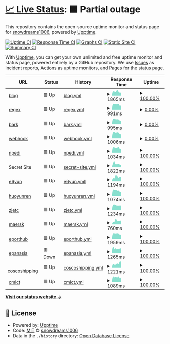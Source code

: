 # [📈 Live Status](https://snowdreams1006.github.io/monitor.snowdreams1006.cn): <!--live status--> **🟧 Partial outage**

This repository contains the open-source uptime monitor and status page for [snowdreams1006](https://snowdreams1006.github.io/), powered by [Upptime](https://github.com/upptime/upptime).

[![Uptime CI](https://github.com/koj-co/upptime/workflows/Uptime%20CI/badge.svg)](https://github.com/koj-co/upptime/actions?query=workflow%3A%22Uptime+CI%22)
[![Response Time CI](https://github.com/koj-co/upptime/workflows/Response%20Time%20CI/badge.svg)](https://github.com/koj-co/upptime/actions?query=workflow%3A%22Response+Time+CI%22)
[![Graphs CI](https://github.com/koj-co/upptime/workflows/Graphs%20CI/badge.svg)](https://github.com/koj-co/upptime/actions?query=workflow%3A%22Graphs+CI%22)
[![Static Site CI](https://github.com/koj-co/upptime/workflows/Static%20Site%20CI/badge.svg)](https://github.com/koj-co/upptime/actions?query=workflow%3A%22Static+Site+CI%22)
[![Summary CI](https://github.com/koj-co/upptime/workflows/Summary%20CI/badge.svg)](https://github.com/koj-co/upptime/actions?query=workflow%3A%22Summary+CI%22)

With [Upptime](https://upptime.js.org), you can get your own unlimited and free uptime monitor and status page, powered entirely by a GitHub repository. We use [Issues](https://github.com/snowdreams1006/monitor.snowdreams1006.cn/issues) as incident reports, [Actions](https://github.com/snowdreams1006/monitor.snowdreams1006.cn/actions) as uptime monitors, and [Pages](https://snowdreams1006.github.io/monitor.snowdreams1006.cn) for the status page.

<!--start: status pages-->
<!-- This summary is generated by Upptime (https://github.com/upptime/upptime) -->
<!-- Do not edit this manually, your changes will be overwritten -->
<!-- prettier-ignore -->
| URL | Status | History | Response Time | Uptime |
| --- | ------ | ------- | ------------- | ------ |
| <img alt="" src="https://snowdreams1006.cn/favicon.ico" height="13"> [blog](https://blog.snowdreams1006.cn) | 🟩 Up | [blog.yml](https://github.com/snowdreams1006/monitor/commits/HEAD/history/blog.yml) | <details><summary><img alt="Response time graph" src="./graphs/blog/response-time-week.png" height="20"> 1865ms</summary><br><a href="https://snowdreams1006.github.io/monitor/history/blog"><img alt="Response time 2608" src="https://img.shields.io/endpoint?url=https%3A%2F%2Fraw.githubusercontent.com%2Fsnowdreams1006%2Fmonitor%2FHEAD%2Fapi%2Fblog%2Fresponse-time.json"></a><br><a href="https://snowdreams1006.github.io/monitor/history/blog"><img alt="24-hour response time 1479" src="https://img.shields.io/endpoint?url=https%3A%2F%2Fraw.githubusercontent.com%2Fsnowdreams1006%2Fmonitor%2FHEAD%2Fapi%2Fblog%2Fresponse-time-day.json"></a><br><a href="https://snowdreams1006.github.io/monitor/history/blog"><img alt="7-day response time 1865" src="https://img.shields.io/endpoint?url=https%3A%2F%2Fraw.githubusercontent.com%2Fsnowdreams1006%2Fmonitor%2FHEAD%2Fapi%2Fblog%2Fresponse-time-week.json"></a><br><a href="https://snowdreams1006.github.io/monitor/history/blog"><img alt="30-day response time 1963" src="https://img.shields.io/endpoint?url=https%3A%2F%2Fraw.githubusercontent.com%2Fsnowdreams1006%2Fmonitor%2FHEAD%2Fapi%2Fblog%2Fresponse-time-month.json"></a><br><a href="https://snowdreams1006.github.io/monitor/history/blog"><img alt="1-year response time 2608" src="https://img.shields.io/endpoint?url=https%3A%2F%2Fraw.githubusercontent.com%2Fsnowdreams1006%2Fmonitor%2FHEAD%2Fapi%2Fblog%2Fresponse-time-year.json"></a></details> | <details><summary><a href="https://snowdreams1006.github.io/monitor/history/blog">100.00%</a></summary><a href="https://snowdreams1006.github.io/monitor/history/blog"><img alt="All-time uptime 99.71%" src="https://img.shields.io/endpoint?url=https%3A%2F%2Fraw.githubusercontent.com%2Fsnowdreams1006%2Fmonitor%2FHEAD%2Fapi%2Fblog%2Fuptime.json"></a><br><a href="https://snowdreams1006.github.io/monitor/history/blog"><img alt="24-hour uptime 100.00%" src="https://img.shields.io/endpoint?url=https%3A%2F%2Fraw.githubusercontent.com%2Fsnowdreams1006%2Fmonitor%2FHEAD%2Fapi%2Fblog%2Fuptime-day.json"></a><br><a href="https://snowdreams1006.github.io/monitor/history/blog"><img alt="7-day uptime 100.00%" src="https://img.shields.io/endpoint?url=https%3A%2F%2Fraw.githubusercontent.com%2Fsnowdreams1006%2Fmonitor%2FHEAD%2Fapi%2Fblog%2Fuptime-week.json"></a><br><a href="https://snowdreams1006.github.io/monitor/history/blog"><img alt="30-day uptime 99.96%" src="https://img.shields.io/endpoint?url=https%3A%2F%2Fraw.githubusercontent.com%2Fsnowdreams1006%2Fmonitor%2FHEAD%2Fapi%2Fblog%2Fuptime-month.json"></a><br><a href="https://snowdreams1006.github.io/monitor/history/blog"><img alt="1-year uptime 99.71%" src="https://img.shields.io/endpoint?url=https%3A%2F%2Fraw.githubusercontent.com%2Fsnowdreams1006%2Fmonitor%2FHEAD%2Fapi%2Fblog%2Fuptime-year.json"></a></details>
| <img alt="" src="https://snowdreams1006.cn/favicon.ico" height="13"> [regex](https://regex.snowdreams1006.cn) | 🟩 Up | [regex.yml](https://github.com/snowdreams1006/monitor/commits/HEAD/history/regex.yml) | <details><summary><img alt="Response time graph" src="./graphs/regex/response-time-week.png" height="20"> 991ms</summary><br><a href="https://snowdreams1006.github.io/monitor/history/regex"><img alt="Response time 1458" src="https://img.shields.io/endpoint?url=https%3A%2F%2Fraw.githubusercontent.com%2Fsnowdreams1006%2Fmonitor%2FHEAD%2Fapi%2Fregex%2Fresponse-time.json"></a><br><a href="https://snowdreams1006.github.io/monitor/history/regex"><img alt="24-hour response time 870" src="https://img.shields.io/endpoint?url=https%3A%2F%2Fraw.githubusercontent.com%2Fsnowdreams1006%2Fmonitor%2FHEAD%2Fapi%2Fregex%2Fresponse-time-day.json"></a><br><a href="https://snowdreams1006.github.io/monitor/history/regex"><img alt="7-day response time 991" src="https://img.shields.io/endpoint?url=https%3A%2F%2Fraw.githubusercontent.com%2Fsnowdreams1006%2Fmonitor%2FHEAD%2Fapi%2Fregex%2Fresponse-time-week.json"></a><br><a href="https://snowdreams1006.github.io/monitor/history/regex"><img alt="30-day response time 1209" src="https://img.shields.io/endpoint?url=https%3A%2F%2Fraw.githubusercontent.com%2Fsnowdreams1006%2Fmonitor%2FHEAD%2Fapi%2Fregex%2Fresponse-time-month.json"></a><br><a href="https://snowdreams1006.github.io/monitor/history/regex"><img alt="1-year response time 1458" src="https://img.shields.io/endpoint?url=https%3A%2F%2Fraw.githubusercontent.com%2Fsnowdreams1006%2Fmonitor%2FHEAD%2Fapi%2Fregex%2Fresponse-time-year.json"></a></details> | <details><summary><a href="https://snowdreams1006.github.io/monitor/history/regex">0.00%</a></summary><a href="https://snowdreams1006.github.io/monitor/history/regex"><img alt="All-time uptime 73.02%" src="https://img.shields.io/endpoint?url=https%3A%2F%2Fraw.githubusercontent.com%2Fsnowdreams1006%2Fmonitor%2FHEAD%2Fapi%2Fregex%2Fuptime.json"></a><br><a href="https://snowdreams1006.github.io/monitor/history/regex"><img alt="24-hour uptime 0.00%" src="https://img.shields.io/endpoint?url=https%3A%2F%2Fraw.githubusercontent.com%2Fsnowdreams1006%2Fmonitor%2FHEAD%2Fapi%2Fregex%2Fuptime-day.json"></a><br><a href="https://snowdreams1006.github.io/monitor/history/regex"><img alt="7-day uptime 0.00%" src="https://img.shields.io/endpoint?url=https%3A%2F%2Fraw.githubusercontent.com%2Fsnowdreams1006%2Fmonitor%2FHEAD%2Fapi%2Fregex%2Fuptime-week.json"></a><br><a href="https://snowdreams1006.github.io/monitor/history/regex"><img alt="30-day uptime 24.94%" src="https://img.shields.io/endpoint?url=https%3A%2F%2Fraw.githubusercontent.com%2Fsnowdreams1006%2Fmonitor%2FHEAD%2Fapi%2Fregex%2Fuptime-month.json"></a><br><a href="https://snowdreams1006.github.io/monitor/history/regex"><img alt="1-year uptime 73.02%" src="https://img.shields.io/endpoint?url=https%3A%2F%2Fraw.githubusercontent.com%2Fsnowdreams1006%2Fmonitor%2FHEAD%2Fapi%2Fregex%2Fuptime-year.json"></a></details>
| <img alt="" src="https://snowdreams1006.cn/favicon.ico" height="13"> [bark](https://bark.snowdreams1006.cn) | 🟩 Up | [bark.yml](https://github.com/snowdreams1006/monitor/commits/HEAD/history/bark.yml) | <details><summary><img alt="Response time graph" src="./graphs/bark/response-time-week.png" height="20"> 995ms</summary><br><a href="https://snowdreams1006.github.io/monitor/history/bark"><img alt="Response time 1396" src="https://img.shields.io/endpoint?url=https%3A%2F%2Fraw.githubusercontent.com%2Fsnowdreams1006%2Fmonitor%2FHEAD%2Fapi%2Fbark%2Fresponse-time.json"></a><br><a href="https://snowdreams1006.github.io/monitor/history/bark"><img alt="24-hour response time 750" src="https://img.shields.io/endpoint?url=https%3A%2F%2Fraw.githubusercontent.com%2Fsnowdreams1006%2Fmonitor%2FHEAD%2Fapi%2Fbark%2Fresponse-time-day.json"></a><br><a href="https://snowdreams1006.github.io/monitor/history/bark"><img alt="7-day response time 995" src="https://img.shields.io/endpoint?url=https%3A%2F%2Fraw.githubusercontent.com%2Fsnowdreams1006%2Fmonitor%2FHEAD%2Fapi%2Fbark%2Fresponse-time-week.json"></a><br><a href="https://snowdreams1006.github.io/monitor/history/bark"><img alt="30-day response time 1213" src="https://img.shields.io/endpoint?url=https%3A%2F%2Fraw.githubusercontent.com%2Fsnowdreams1006%2Fmonitor%2FHEAD%2Fapi%2Fbark%2Fresponse-time-month.json"></a><br><a href="https://snowdreams1006.github.io/monitor/history/bark"><img alt="1-year response time 1396" src="https://img.shields.io/endpoint?url=https%3A%2F%2Fraw.githubusercontent.com%2Fsnowdreams1006%2Fmonitor%2FHEAD%2Fapi%2Fbark%2Fresponse-time-year.json"></a></details> | <details><summary><a href="https://snowdreams1006.github.io/monitor/history/bark">0.00%</a></summary><a href="https://snowdreams1006.github.io/monitor/history/bark"><img alt="All-time uptime 73.05%" src="https://img.shields.io/endpoint?url=https%3A%2F%2Fraw.githubusercontent.com%2Fsnowdreams1006%2Fmonitor%2FHEAD%2Fapi%2Fbark%2Fuptime.json"></a><br><a href="https://snowdreams1006.github.io/monitor/history/bark"><img alt="24-hour uptime 0.00%" src="https://img.shields.io/endpoint?url=https%3A%2F%2Fraw.githubusercontent.com%2Fsnowdreams1006%2Fmonitor%2FHEAD%2Fapi%2Fbark%2Fuptime-day.json"></a><br><a href="https://snowdreams1006.github.io/monitor/history/bark"><img alt="7-day uptime 0.00%" src="https://img.shields.io/endpoint?url=https%3A%2F%2Fraw.githubusercontent.com%2Fsnowdreams1006%2Fmonitor%2FHEAD%2Fapi%2Fbark%2Fuptime-week.json"></a><br><a href="https://snowdreams1006.github.io/monitor/history/bark"><img alt="30-day uptime 25.07%" src="https://img.shields.io/endpoint?url=https%3A%2F%2Fraw.githubusercontent.com%2Fsnowdreams1006%2Fmonitor%2FHEAD%2Fapi%2Fbark%2Fuptime-month.json"></a><br><a href="https://snowdreams1006.github.io/monitor/history/bark"><img alt="1-year uptime 73.05%" src="https://img.shields.io/endpoint?url=https%3A%2F%2Fraw.githubusercontent.com%2Fsnowdreams1006%2Fmonitor%2FHEAD%2Fapi%2Fbark%2Fuptime-year.json"></a></details>
| <img alt="" src="https://snowdreams1006.cn/favicon.ico" height="13"> [webhook](https://webhook.snowdreams1006.cn) | 🟩 Up | [webhook.yml](https://github.com/snowdreams1006/monitor/commits/HEAD/history/webhook.yml) | <details><summary><img alt="Response time graph" src="./graphs/webhook/response-time-week.png" height="20"> 1006ms</summary><br><a href="https://snowdreams1006.github.io/monitor/history/webhook"><img alt="Response time 1306" src="https://img.shields.io/endpoint?url=https%3A%2F%2Fraw.githubusercontent.com%2Fsnowdreams1006%2Fmonitor%2FHEAD%2Fapi%2Fwebhook%2Fresponse-time.json"></a><br><a href="https://snowdreams1006.github.io/monitor/history/webhook"><img alt="24-hour response time 768" src="https://img.shields.io/endpoint?url=https%3A%2F%2Fraw.githubusercontent.com%2Fsnowdreams1006%2Fmonitor%2FHEAD%2Fapi%2Fwebhook%2Fresponse-time-day.json"></a><br><a href="https://snowdreams1006.github.io/monitor/history/webhook"><img alt="7-day response time 1006" src="https://img.shields.io/endpoint?url=https%3A%2F%2Fraw.githubusercontent.com%2Fsnowdreams1006%2Fmonitor%2FHEAD%2Fapi%2Fwebhook%2Fresponse-time-week.json"></a><br><a href="https://snowdreams1006.github.io/monitor/history/webhook"><img alt="30-day response time 1134" src="https://img.shields.io/endpoint?url=https%3A%2F%2Fraw.githubusercontent.com%2Fsnowdreams1006%2Fmonitor%2FHEAD%2Fapi%2Fwebhook%2Fresponse-time-month.json"></a><br><a href="https://snowdreams1006.github.io/monitor/history/webhook"><img alt="1-year response time 1306" src="https://img.shields.io/endpoint?url=https%3A%2F%2Fraw.githubusercontent.com%2Fsnowdreams1006%2Fmonitor%2FHEAD%2Fapi%2Fwebhook%2Fresponse-time-year.json"></a></details> | <details><summary><a href="https://snowdreams1006.github.io/monitor/history/webhook">0.00%</a></summary><a href="https://snowdreams1006.github.io/monitor/history/webhook"><img alt="All-time uptime 73.05%" src="https://img.shields.io/endpoint?url=https%3A%2F%2Fraw.githubusercontent.com%2Fsnowdreams1006%2Fmonitor%2FHEAD%2Fapi%2Fwebhook%2Fuptime.json"></a><br><a href="https://snowdreams1006.github.io/monitor/history/webhook"><img alt="24-hour uptime 0.00%" src="https://img.shields.io/endpoint?url=https%3A%2F%2Fraw.githubusercontent.com%2Fsnowdreams1006%2Fmonitor%2FHEAD%2Fapi%2Fwebhook%2Fuptime-day.json"></a><br><a href="https://snowdreams1006.github.io/monitor/history/webhook"><img alt="7-day uptime 0.00%" src="https://img.shields.io/endpoint?url=https%3A%2F%2Fraw.githubusercontent.com%2Fsnowdreams1006%2Fmonitor%2FHEAD%2Fapi%2Fwebhook%2Fuptime-week.json"></a><br><a href="https://snowdreams1006.github.io/monitor/history/webhook"><img alt="30-day uptime 25.07%" src="https://img.shields.io/endpoint?url=https%3A%2F%2Fraw.githubusercontent.com%2Fsnowdreams1006%2Fmonitor%2FHEAD%2Fapi%2Fwebhook%2Fuptime-month.json"></a><br><a href="https://snowdreams1006.github.io/monitor/history/webhook"><img alt="1-year uptime 73.05%" src="https://img.shields.io/endpoint?url=https%3A%2F%2Fraw.githubusercontent.com%2Fsnowdreams1006%2Fmonitor%2FHEAD%2Fapi%2Fwebhook%2Fuptime-year.json"></a></details>
| <img alt="" src="https://snowdreams1006.cn/favicon.ico" height="13"> [npedi](https://npedi.snowdreams1006.cn/search) | 🟩 Up | [npedi.yml](https://github.com/snowdreams1006/monitor/commits/HEAD/history/npedi.yml) | <details><summary><img alt="Response time graph" src="./graphs/npedi/response-time-week.png" height="20"> 1034ms</summary><br><a href="https://snowdreams1006.github.io/monitor/history/npedi"><img alt="Response time 1140" src="https://img.shields.io/endpoint?url=https%3A%2F%2Fraw.githubusercontent.com%2Fsnowdreams1006%2Fmonitor%2FHEAD%2Fapi%2Fnpedi%2Fresponse-time.json"></a><br><a href="https://snowdreams1006.github.io/monitor/history/npedi"><img alt="24-hour response time 830" src="https://img.shields.io/endpoint?url=https%3A%2F%2Fraw.githubusercontent.com%2Fsnowdreams1006%2Fmonitor%2FHEAD%2Fapi%2Fnpedi%2Fresponse-time-day.json"></a><br><a href="https://snowdreams1006.github.io/monitor/history/npedi"><img alt="7-day response time 1034" src="https://img.shields.io/endpoint?url=https%3A%2F%2Fraw.githubusercontent.com%2Fsnowdreams1006%2Fmonitor%2FHEAD%2Fapi%2Fnpedi%2Fresponse-time-week.json"></a><br><a href="https://snowdreams1006.github.io/monitor/history/npedi"><img alt="30-day response time 1140" src="https://img.shields.io/endpoint?url=https%3A%2F%2Fraw.githubusercontent.com%2Fsnowdreams1006%2Fmonitor%2FHEAD%2Fapi%2Fnpedi%2Fresponse-time-month.json"></a><br><a href="https://snowdreams1006.github.io/monitor/history/npedi"><img alt="1-year response time 1140" src="https://img.shields.io/endpoint?url=https%3A%2F%2Fraw.githubusercontent.com%2Fsnowdreams1006%2Fmonitor%2FHEAD%2Fapi%2Fnpedi%2Fresponse-time-year.json"></a></details> | <details><summary><a href="https://snowdreams1006.github.io/monitor/history/npedi">100.00%</a></summary><a href="https://snowdreams1006.github.io/monitor/history/npedi"><img alt="All-time uptime 100.00%" src="https://img.shields.io/endpoint?url=https%3A%2F%2Fraw.githubusercontent.com%2Fsnowdreams1006%2Fmonitor%2FHEAD%2Fapi%2Fnpedi%2Fuptime.json"></a><br><a href="https://snowdreams1006.github.io/monitor/history/npedi"><img alt="24-hour uptime 100.00%" src="https://img.shields.io/endpoint?url=https%3A%2F%2Fraw.githubusercontent.com%2Fsnowdreams1006%2Fmonitor%2FHEAD%2Fapi%2Fnpedi%2Fuptime-day.json"></a><br><a href="https://snowdreams1006.github.io/monitor/history/npedi"><img alt="7-day uptime 100.00%" src="https://img.shields.io/endpoint?url=https%3A%2F%2Fraw.githubusercontent.com%2Fsnowdreams1006%2Fmonitor%2FHEAD%2Fapi%2Fnpedi%2Fuptime-week.json"></a><br><a href="https://snowdreams1006.github.io/monitor/history/npedi"><img alt="30-day uptime 100.00%" src="https://img.shields.io/endpoint?url=https%3A%2F%2Fraw.githubusercontent.com%2Fsnowdreams1006%2Fmonitor%2FHEAD%2Fapi%2Fnpedi%2Fuptime-month.json"></a><br><a href="https://snowdreams1006.github.io/monitor/history/npedi"><img alt="1-year uptime 100.00%" src="https://img.shields.io/endpoint?url=https%3A%2F%2Fraw.githubusercontent.com%2Fsnowdreams1006%2Fmonitor%2FHEAD%2Fapi%2Fnpedi%2Fuptime-year.json"></a></details>
| <img alt="" src="https://snowdreams1006.cn/favicon.ico" height="13"> Secret Site | 🟩 Up | [secret-site.yml](https://github.com/snowdreams1006/monitor/commits/HEAD/history/secret-site.yml) | <details><summary><img alt="Response time graph" src="./graphs/secret-site/response-time-week.png" height="20"> 1822ms</summary><br><a href="https://snowdreams1006.github.io/monitor/history/secret-site"><img alt="Response time 2726" src="https://img.shields.io/endpoint?url=https%3A%2F%2Fraw.githubusercontent.com%2Fsnowdreams1006%2Fmonitor%2FHEAD%2Fapi%2Fsecret-site%2Fresponse-time.json"></a><br><a href="https://snowdreams1006.github.io/monitor/history/secret-site"><img alt="24-hour response time 1328" src="https://img.shields.io/endpoint?url=https%3A%2F%2Fraw.githubusercontent.com%2Fsnowdreams1006%2Fmonitor%2FHEAD%2Fapi%2Fsecret-site%2Fresponse-time-day.json"></a><br><a href="https://snowdreams1006.github.io/monitor/history/secret-site"><img alt="7-day response time 1822" src="https://img.shields.io/endpoint?url=https%3A%2F%2Fraw.githubusercontent.com%2Fsnowdreams1006%2Fmonitor%2FHEAD%2Fapi%2Fsecret-site%2Fresponse-time-week.json"></a><br><a href="https://snowdreams1006.github.io/monitor/history/secret-site"><img alt="30-day response time 1834" src="https://img.shields.io/endpoint?url=https%3A%2F%2Fraw.githubusercontent.com%2Fsnowdreams1006%2Fmonitor%2FHEAD%2Fapi%2Fsecret-site%2Fresponse-time-month.json"></a><br><a href="https://snowdreams1006.github.io/monitor/history/secret-site"><img alt="1-year response time 2726" src="https://img.shields.io/endpoint?url=https%3A%2F%2Fraw.githubusercontent.com%2Fsnowdreams1006%2Fmonitor%2FHEAD%2Fapi%2Fsecret-site%2Fresponse-time-year.json"></a></details> | <details><summary><a href="https://snowdreams1006.github.io/monitor/history/secret-site">100.00%</a></summary><a href="https://snowdreams1006.github.io/monitor/history/secret-site"><img alt="All-time uptime 99.66%" src="https://img.shields.io/endpoint?url=https%3A%2F%2Fraw.githubusercontent.com%2Fsnowdreams1006%2Fmonitor%2FHEAD%2Fapi%2Fsecret-site%2Fuptime.json"></a><br><a href="https://snowdreams1006.github.io/monitor/history/secret-site"><img alt="24-hour uptime 100.00%" src="https://img.shields.io/endpoint?url=https%3A%2F%2Fraw.githubusercontent.com%2Fsnowdreams1006%2Fmonitor%2FHEAD%2Fapi%2Fsecret-site%2Fuptime-day.json"></a><br><a href="https://snowdreams1006.github.io/monitor/history/secret-site"><img alt="7-day uptime 100.00%" src="https://img.shields.io/endpoint?url=https%3A%2F%2Fraw.githubusercontent.com%2Fsnowdreams1006%2Fmonitor%2FHEAD%2Fapi%2Fsecret-site%2Fuptime-week.json"></a><br><a href="https://snowdreams1006.github.io/monitor/history/secret-site"><img alt="30-day uptime 99.96%" src="https://img.shields.io/endpoint?url=https%3A%2F%2Fraw.githubusercontent.com%2Fsnowdreams1006%2Fmonitor%2FHEAD%2Fapi%2Fsecret-site%2Fuptime-month.json"></a><br><a href="https://snowdreams1006.github.io/monitor/history/secret-site"><img alt="1-year uptime 99.66%" src="https://img.shields.io/endpoint?url=https%3A%2F%2Fraw.githubusercontent.com%2Fsnowdreams1006%2Fmonitor%2FHEAD%2Fapi%2Fsecret-site%2Fuptime-year.json"></a></details>
| <img alt="" src="https://login.e6yun.com/favicon.ico" height="13"> [e6yun](https://login.e6yun.com/Home/Index) | 🟩 Up | [e6yun.yml](https://github.com/snowdreams1006/monitor/commits/HEAD/history/e6yun.yml) | <details><summary><img alt="Response time graph" src="./graphs/e6yun/response-time-week.png" height="20"> 1194ms</summary><br><a href="https://snowdreams1006.github.io/monitor/history/e6yun"><img alt="Response time 1074" src="https://img.shields.io/endpoint?url=https%3A%2F%2Fraw.githubusercontent.com%2Fsnowdreams1006%2Fmonitor%2FHEAD%2Fapi%2Fe6yun%2Fresponse-time.json"></a><br><a href="https://snowdreams1006.github.io/monitor/history/e6yun"><img alt="24-hour response time 1190" src="https://img.shields.io/endpoint?url=https%3A%2F%2Fraw.githubusercontent.com%2Fsnowdreams1006%2Fmonitor%2FHEAD%2Fapi%2Fe6yun%2Fresponse-time-day.json"></a><br><a href="https://snowdreams1006.github.io/monitor/history/e6yun"><img alt="7-day response time 1194" src="https://img.shields.io/endpoint?url=https%3A%2F%2Fraw.githubusercontent.com%2Fsnowdreams1006%2Fmonitor%2FHEAD%2Fapi%2Fe6yun%2Fresponse-time-week.json"></a><br><a href="https://snowdreams1006.github.io/monitor/history/e6yun"><img alt="30-day response time 1060" src="https://img.shields.io/endpoint?url=https%3A%2F%2Fraw.githubusercontent.com%2Fsnowdreams1006%2Fmonitor%2FHEAD%2Fapi%2Fe6yun%2Fresponse-time-month.json"></a><br><a href="https://snowdreams1006.github.io/monitor/history/e6yun"><img alt="1-year response time 1074" src="https://img.shields.io/endpoint?url=https%3A%2F%2Fraw.githubusercontent.com%2Fsnowdreams1006%2Fmonitor%2FHEAD%2Fapi%2Fe6yun%2Fresponse-time-year.json"></a></details> | <details><summary><a href="https://snowdreams1006.github.io/monitor/history/e6yun">100.00%</a></summary><a href="https://snowdreams1006.github.io/monitor/history/e6yun"><img alt="All-time uptime 100.00%" src="https://img.shields.io/endpoint?url=https%3A%2F%2Fraw.githubusercontent.com%2Fsnowdreams1006%2Fmonitor%2FHEAD%2Fapi%2Fe6yun%2Fuptime.json"></a><br><a href="https://snowdreams1006.github.io/monitor/history/e6yun"><img alt="24-hour uptime 100.00%" src="https://img.shields.io/endpoint?url=https%3A%2F%2Fraw.githubusercontent.com%2Fsnowdreams1006%2Fmonitor%2FHEAD%2Fapi%2Fe6yun%2Fuptime-day.json"></a><br><a href="https://snowdreams1006.github.io/monitor/history/e6yun"><img alt="7-day uptime 100.00%" src="https://img.shields.io/endpoint?url=https%3A%2F%2Fraw.githubusercontent.com%2Fsnowdreams1006%2Fmonitor%2FHEAD%2Fapi%2Fe6yun%2Fuptime-week.json"></a><br><a href="https://snowdreams1006.github.io/monitor/history/e6yun"><img alt="30-day uptime 100.00%" src="https://img.shields.io/endpoint?url=https%3A%2F%2Fraw.githubusercontent.com%2Fsnowdreams1006%2Fmonitor%2FHEAD%2Fapi%2Fe6yun%2Fuptime-month.json"></a><br><a href="https://snowdreams1006.github.io/monitor/history/e6yun"><img alt="1-year uptime 100.00%" src="https://img.shields.io/endpoint?url=https%3A%2F%2Fraw.githubusercontent.com%2Fsnowdreams1006%2Fmonitor%2FHEAD%2Fapi%2Fe6yun%2Fuptime-year.json"></a></details>
| <img alt="" src="https://gas.huoyunren.com/favicon.ico" height="13"> [huoyunren](https://gas.huoyunren.com/index.php?m=login&f=index) | 🟩 Up | [huoyunren.yml](https://github.com/snowdreams1006/monitor/commits/HEAD/history/huoyunren.yml) | <details><summary><img alt="Response time graph" src="./graphs/huoyunren/response-time-week.png" height="20"> 1074ms</summary><br><a href="https://snowdreams1006.github.io/monitor/history/huoyunren"><img alt="Response time 1440" src="https://img.shields.io/endpoint?url=https%3A%2F%2Fraw.githubusercontent.com%2Fsnowdreams1006%2Fmonitor%2FHEAD%2Fapi%2Fhuoyunren%2Fresponse-time.json"></a><br><a href="https://snowdreams1006.github.io/monitor/history/huoyunren"><img alt="24-hour response time 831" src="https://img.shields.io/endpoint?url=https%3A%2F%2Fraw.githubusercontent.com%2Fsnowdreams1006%2Fmonitor%2FHEAD%2Fapi%2Fhuoyunren%2Fresponse-time-day.json"></a><br><a href="https://snowdreams1006.github.io/monitor/history/huoyunren"><img alt="7-day response time 1074" src="https://img.shields.io/endpoint?url=https%3A%2F%2Fraw.githubusercontent.com%2Fsnowdreams1006%2Fmonitor%2FHEAD%2Fapi%2Fhuoyunren%2Fresponse-time-week.json"></a><br><a href="https://snowdreams1006.github.io/monitor/history/huoyunren"><img alt="30-day response time 1174" src="https://img.shields.io/endpoint?url=https%3A%2F%2Fraw.githubusercontent.com%2Fsnowdreams1006%2Fmonitor%2FHEAD%2Fapi%2Fhuoyunren%2Fresponse-time-month.json"></a><br><a href="https://snowdreams1006.github.io/monitor/history/huoyunren"><img alt="1-year response time 1440" src="https://img.shields.io/endpoint?url=https%3A%2F%2Fraw.githubusercontent.com%2Fsnowdreams1006%2Fmonitor%2FHEAD%2Fapi%2Fhuoyunren%2Fresponse-time-year.json"></a></details> | <details><summary><a href="https://snowdreams1006.github.io/monitor/history/huoyunren">100.00%</a></summary><a href="https://snowdreams1006.github.io/monitor/history/huoyunren"><img alt="All-time uptime 100.00%" src="https://img.shields.io/endpoint?url=https%3A%2F%2Fraw.githubusercontent.com%2Fsnowdreams1006%2Fmonitor%2FHEAD%2Fapi%2Fhuoyunren%2Fuptime.json"></a><br><a href="https://snowdreams1006.github.io/monitor/history/huoyunren"><img alt="24-hour uptime 100.00%" src="https://img.shields.io/endpoint?url=https%3A%2F%2Fraw.githubusercontent.com%2Fsnowdreams1006%2Fmonitor%2FHEAD%2Fapi%2Fhuoyunren%2Fuptime-day.json"></a><br><a href="https://snowdreams1006.github.io/monitor/history/huoyunren"><img alt="7-day uptime 100.00%" src="https://img.shields.io/endpoint?url=https%3A%2F%2Fraw.githubusercontent.com%2Fsnowdreams1006%2Fmonitor%2FHEAD%2Fapi%2Fhuoyunren%2Fuptime-week.json"></a><br><a href="https://snowdreams1006.github.io/monitor/history/huoyunren"><img alt="30-day uptime 100.00%" src="https://img.shields.io/endpoint?url=https%3A%2F%2Fraw.githubusercontent.com%2Fsnowdreams1006%2Fmonitor%2FHEAD%2Fapi%2Fhuoyunren%2Fuptime-month.json"></a><br><a href="https://snowdreams1006.github.io/monitor/history/huoyunren"><img alt="1-year uptime 100.00%" src="https://img.shields.io/endpoint?url=https%3A%2F%2Fraw.githubusercontent.com%2Fsnowdreams1006%2Fmonitor%2FHEAD%2Fapi%2Fhuoyunren%2Fuptime-year.json"></a></details>
| <img alt="" src="https://www.zjetc.net/images/head/ico.png" height="13"> [zjetc](https://www.zjetc.net/login.html) | 🟩 Up | [zjetc.yml](https://github.com/snowdreams1006/monitor/commits/HEAD/history/zjetc.yml) | <details><summary><img alt="Response time graph" src="./graphs/zjetc/response-time-week.png" height="20"> 1234ms</summary><br><a href="https://snowdreams1006.github.io/monitor/history/zjetc"><img alt="Response time 1443" src="https://img.shields.io/endpoint?url=https%3A%2F%2Fraw.githubusercontent.com%2Fsnowdreams1006%2Fmonitor%2FHEAD%2Fapi%2Fzjetc%2Fresponse-time.json"></a><br><a href="https://snowdreams1006.github.io/monitor/history/zjetc"><img alt="24-hour response time 1161" src="https://img.shields.io/endpoint?url=https%3A%2F%2Fraw.githubusercontent.com%2Fsnowdreams1006%2Fmonitor%2FHEAD%2Fapi%2Fzjetc%2Fresponse-time-day.json"></a><br><a href="https://snowdreams1006.github.io/monitor/history/zjetc"><img alt="7-day response time 1234" src="https://img.shields.io/endpoint?url=https%3A%2F%2Fraw.githubusercontent.com%2Fsnowdreams1006%2Fmonitor%2FHEAD%2Fapi%2Fzjetc%2Fresponse-time-week.json"></a><br><a href="https://snowdreams1006.github.io/monitor/history/zjetc"><img alt="30-day response time 1295" src="https://img.shields.io/endpoint?url=https%3A%2F%2Fraw.githubusercontent.com%2Fsnowdreams1006%2Fmonitor%2FHEAD%2Fapi%2Fzjetc%2Fresponse-time-month.json"></a><br><a href="https://snowdreams1006.github.io/monitor/history/zjetc"><img alt="1-year response time 1443" src="https://img.shields.io/endpoint?url=https%3A%2F%2Fraw.githubusercontent.com%2Fsnowdreams1006%2Fmonitor%2FHEAD%2Fapi%2Fzjetc%2Fresponse-time-year.json"></a></details> | <details><summary><a href="https://snowdreams1006.github.io/monitor/history/zjetc">100.00%</a></summary><a href="https://snowdreams1006.github.io/monitor/history/zjetc"><img alt="All-time uptime 98.73%" src="https://img.shields.io/endpoint?url=https%3A%2F%2Fraw.githubusercontent.com%2Fsnowdreams1006%2Fmonitor%2FHEAD%2Fapi%2Fzjetc%2Fuptime.json"></a><br><a href="https://snowdreams1006.github.io/monitor/history/zjetc"><img alt="24-hour uptime 100.00%" src="https://img.shields.io/endpoint?url=https%3A%2F%2Fraw.githubusercontent.com%2Fsnowdreams1006%2Fmonitor%2FHEAD%2Fapi%2Fzjetc%2Fuptime-day.json"></a><br><a href="https://snowdreams1006.github.io/monitor/history/zjetc"><img alt="7-day uptime 100.00%" src="https://img.shields.io/endpoint?url=https%3A%2F%2Fraw.githubusercontent.com%2Fsnowdreams1006%2Fmonitor%2FHEAD%2Fapi%2Fzjetc%2Fuptime-week.json"></a><br><a href="https://snowdreams1006.github.io/monitor/history/zjetc"><img alt="30-day uptime 100.00%" src="https://img.shields.io/endpoint?url=https%3A%2F%2Fraw.githubusercontent.com%2Fsnowdreams1006%2Fmonitor%2FHEAD%2Fapi%2Fzjetc%2Fuptime-month.json"></a><br><a href="https://snowdreams1006.github.io/monitor/history/zjetc"><img alt="1-year uptime 98.73%" src="https://img.shields.io/endpoint?url=https%3A%2F%2Fraw.githubusercontent.com%2Fsnowdreams1006%2Fmonitor%2FHEAD%2Fapi%2Fzjetc%2Fuptime-year.json"></a></details>
| <img alt="" src="https://assets.maerskline.com/img/fav-icons/maeu.ico" height="13"> [maersk](https://www.maersk.com.cn/portaluser/login) | 🟩 Up | [maersk.yml](https://github.com/snowdreams1006/monitor/commits/HEAD/history/maersk.yml) | <details><summary><img alt="Response time graph" src="./graphs/maersk/response-time-week.png" height="20"> 760ms</summary><br><a href="https://snowdreams1006.github.io/monitor/history/maersk"><img alt="Response time 909" src="https://img.shields.io/endpoint?url=https%3A%2F%2Fraw.githubusercontent.com%2Fsnowdreams1006%2Fmonitor%2FHEAD%2Fapi%2Fmaersk%2Fresponse-time.json"></a><br><a href="https://snowdreams1006.github.io/monitor/history/maersk"><img alt="24-hour response time 837" src="https://img.shields.io/endpoint?url=https%3A%2F%2Fraw.githubusercontent.com%2Fsnowdreams1006%2Fmonitor%2FHEAD%2Fapi%2Fmaersk%2Fresponse-time-day.json"></a><br><a href="https://snowdreams1006.github.io/monitor/history/maersk"><img alt="7-day response time 760" src="https://img.shields.io/endpoint?url=https%3A%2F%2Fraw.githubusercontent.com%2Fsnowdreams1006%2Fmonitor%2FHEAD%2Fapi%2Fmaersk%2Fresponse-time-week.json"></a><br><a href="https://snowdreams1006.github.io/monitor/history/maersk"><img alt="30-day response time 840" src="https://img.shields.io/endpoint?url=https%3A%2F%2Fraw.githubusercontent.com%2Fsnowdreams1006%2Fmonitor%2FHEAD%2Fapi%2Fmaersk%2Fresponse-time-month.json"></a><br><a href="https://snowdreams1006.github.io/monitor/history/maersk"><img alt="1-year response time 909" src="https://img.shields.io/endpoint?url=https%3A%2F%2Fraw.githubusercontent.com%2Fsnowdreams1006%2Fmonitor%2FHEAD%2Fapi%2Fmaersk%2Fresponse-time-year.json"></a></details> | <details><summary><a href="https://snowdreams1006.github.io/monitor/history/maersk">100.00%</a></summary><a href="https://snowdreams1006.github.io/monitor/history/maersk"><img alt="All-time uptime 100.00%" src="https://img.shields.io/endpoint?url=https%3A%2F%2Fraw.githubusercontent.com%2Fsnowdreams1006%2Fmonitor%2FHEAD%2Fapi%2Fmaersk%2Fuptime.json"></a><br><a href="https://snowdreams1006.github.io/monitor/history/maersk"><img alt="24-hour uptime 100.00%" src="https://img.shields.io/endpoint?url=https%3A%2F%2Fraw.githubusercontent.com%2Fsnowdreams1006%2Fmonitor%2FHEAD%2Fapi%2Fmaersk%2Fuptime-day.json"></a><br><a href="https://snowdreams1006.github.io/monitor/history/maersk"><img alt="7-day uptime 100.00%" src="https://img.shields.io/endpoint?url=https%3A%2F%2Fraw.githubusercontent.com%2Fsnowdreams1006%2Fmonitor%2FHEAD%2Fapi%2Fmaersk%2Fuptime-week.json"></a><br><a href="https://snowdreams1006.github.io/monitor/history/maersk"><img alt="30-day uptime 100.00%" src="https://img.shields.io/endpoint?url=https%3A%2F%2Fraw.githubusercontent.com%2Fsnowdreams1006%2Fmonitor%2FHEAD%2Fapi%2Fmaersk%2Fuptime-month.json"></a><br><a href="https://snowdreams1006.github.io/monitor/history/maersk"><img alt="1-year uptime 100.00%" src="https://img.shields.io/endpoint?url=https%3A%2F%2Fraw.githubusercontent.com%2Fsnowdreams1006%2Fmonitor%2FHEAD%2Fapi%2Fmaersk%2Fuptime-year.json"></a></details>
| <img alt="" src="https://favicons.githubusercontent.com/www.eporthub.com" height="13"> [eporthub](http://www.eporthub.com/login?target=http://www.eporthub.com/) | 🟩 Up | [eporthub.yml](https://github.com/snowdreams1006/monitor/commits/HEAD/history/eporthub.yml) | <details><summary><img alt="Response time graph" src="./graphs/eporthub/response-time-week.png" height="20"> 1959ms</summary><br><a href="https://snowdreams1006.github.io/monitor/history/eporthub"><img alt="Response time 2005" src="https://img.shields.io/endpoint?url=https%3A%2F%2Fraw.githubusercontent.com%2Fsnowdreams1006%2Fmonitor%2FHEAD%2Fapi%2Feporthub%2Fresponse-time.json"></a><br><a href="https://snowdreams1006.github.io/monitor/history/eporthub"><img alt="24-hour response time 1706" src="https://img.shields.io/endpoint?url=https%3A%2F%2Fraw.githubusercontent.com%2Fsnowdreams1006%2Fmonitor%2FHEAD%2Fapi%2Feporthub%2Fresponse-time-day.json"></a><br><a href="https://snowdreams1006.github.io/monitor/history/eporthub"><img alt="7-day response time 1959" src="https://img.shields.io/endpoint?url=https%3A%2F%2Fraw.githubusercontent.com%2Fsnowdreams1006%2Fmonitor%2FHEAD%2Fapi%2Feporthub%2Fresponse-time-week.json"></a><br><a href="https://snowdreams1006.github.io/monitor/history/eporthub"><img alt="30-day response time 1932" src="https://img.shields.io/endpoint?url=https%3A%2F%2Fraw.githubusercontent.com%2Fsnowdreams1006%2Fmonitor%2FHEAD%2Fapi%2Feporthub%2Fresponse-time-month.json"></a><br><a href="https://snowdreams1006.github.io/monitor/history/eporthub"><img alt="1-year response time 2005" src="https://img.shields.io/endpoint?url=https%3A%2F%2Fraw.githubusercontent.com%2Fsnowdreams1006%2Fmonitor%2FHEAD%2Fapi%2Feporthub%2Fresponse-time-year.json"></a></details> | <details><summary><a href="https://snowdreams1006.github.io/monitor/history/eporthub">100.00%</a></summary><a href="https://snowdreams1006.github.io/monitor/history/eporthub"><img alt="All-time uptime 100.00%" src="https://img.shields.io/endpoint?url=https%3A%2F%2Fraw.githubusercontent.com%2Fsnowdreams1006%2Fmonitor%2FHEAD%2Fapi%2Feporthub%2Fuptime.json"></a><br><a href="https://snowdreams1006.github.io/monitor/history/eporthub"><img alt="24-hour uptime 100.00%" src="https://img.shields.io/endpoint?url=https%3A%2F%2Fraw.githubusercontent.com%2Fsnowdreams1006%2Fmonitor%2FHEAD%2Fapi%2Feporthub%2Fuptime-day.json"></a><br><a href="https://snowdreams1006.github.io/monitor/history/eporthub"><img alt="7-day uptime 100.00%" src="https://img.shields.io/endpoint?url=https%3A%2F%2Fraw.githubusercontent.com%2Fsnowdreams1006%2Fmonitor%2FHEAD%2Fapi%2Feporthub%2Fuptime-week.json"></a><br><a href="https://snowdreams1006.github.io/monitor/history/eporthub"><img alt="30-day uptime 100.00%" src="https://img.shields.io/endpoint?url=https%3A%2F%2Fraw.githubusercontent.com%2Fsnowdreams1006%2Fmonitor%2FHEAD%2Fapi%2Feporthub%2Fuptime-month.json"></a><br><a href="https://snowdreams1006.github.io/monitor/history/eporthub"><img alt="1-year uptime 100.00%" src="https://img.shields.io/endpoint?url=https%3A%2F%2Fraw.githubusercontent.com%2Fsnowdreams1006%2Fmonitor%2FHEAD%2Fapi%2Feporthub%2Fuptime-year.json"></a></details>
| <img alt="" src="https://truck.epanasia.com/truck-portal/images/logo.ico" height="13"> [epanasia](https://truck.epanasia.com/truck-portal/home) | 🟥 Down | [epanasia.yml](https://github.com/snowdreams1006/monitor/commits/HEAD/history/epanasia.yml) | <details><summary><img alt="Response time graph" src="./graphs/epanasia/response-time-week.png" height="20"> 1265ms</summary><br><a href="https://snowdreams1006.github.io/monitor/history/epanasia"><img alt="Response time 1115" src="https://img.shields.io/endpoint?url=https%3A%2F%2Fraw.githubusercontent.com%2Fsnowdreams1006%2Fmonitor%2FHEAD%2Fapi%2Fepanasia%2Fresponse-time.json"></a><br><a href="https://snowdreams1006.github.io/monitor/history/epanasia"><img alt="24-hour response time 966" src="https://img.shields.io/endpoint?url=https%3A%2F%2Fraw.githubusercontent.com%2Fsnowdreams1006%2Fmonitor%2FHEAD%2Fapi%2Fepanasia%2Fresponse-time-day.json"></a><br><a href="https://snowdreams1006.github.io/monitor/history/epanasia"><img alt="7-day response time 1265" src="https://img.shields.io/endpoint?url=https%3A%2F%2Fraw.githubusercontent.com%2Fsnowdreams1006%2Fmonitor%2FHEAD%2Fapi%2Fepanasia%2Fresponse-time-week.json"></a><br><a href="https://snowdreams1006.github.io/monitor/history/epanasia"><img alt="30-day response time 1156" src="https://img.shields.io/endpoint?url=https%3A%2F%2Fraw.githubusercontent.com%2Fsnowdreams1006%2Fmonitor%2FHEAD%2Fapi%2Fepanasia%2Fresponse-time-month.json"></a><br><a href="https://snowdreams1006.github.io/monitor/history/epanasia"><img alt="1-year response time 1115" src="https://img.shields.io/endpoint?url=https%3A%2F%2Fraw.githubusercontent.com%2Fsnowdreams1006%2Fmonitor%2FHEAD%2Fapi%2Fepanasia%2Fresponse-time-year.json"></a></details> | <details><summary><a href="https://snowdreams1006.github.io/monitor/history/epanasia">100.00%</a></summary><a href="https://snowdreams1006.github.io/monitor/history/epanasia"><img alt="All-time uptime 99.97%" src="https://img.shields.io/endpoint?url=https%3A%2F%2Fraw.githubusercontent.com%2Fsnowdreams1006%2Fmonitor%2FHEAD%2Fapi%2Fepanasia%2Fuptime.json"></a><br><a href="https://snowdreams1006.github.io/monitor/history/epanasia"><img alt="24-hour uptime 100.00%" src="https://img.shields.io/endpoint?url=https%3A%2F%2Fraw.githubusercontent.com%2Fsnowdreams1006%2Fmonitor%2FHEAD%2Fapi%2Fepanasia%2Fuptime-day.json"></a><br><a href="https://snowdreams1006.github.io/monitor/history/epanasia"><img alt="7-day uptime 100.00%" src="https://img.shields.io/endpoint?url=https%3A%2F%2Fraw.githubusercontent.com%2Fsnowdreams1006%2Fmonitor%2FHEAD%2Fapi%2Fepanasia%2Fuptime-week.json"></a><br><a href="https://snowdreams1006.github.io/monitor/history/epanasia"><img alt="30-day uptime 99.93%" src="https://img.shields.io/endpoint?url=https%3A%2F%2Fraw.githubusercontent.com%2Fsnowdreams1006%2Fmonitor%2FHEAD%2Fapi%2Fepanasia%2Fuptime-month.json"></a><br><a href="https://snowdreams1006.github.io/monitor/history/epanasia"><img alt="1-year uptime 99.97%" src="https://img.shields.io/endpoint?url=https%3A%2F%2Fraw.githubusercontent.com%2Fsnowdreams1006%2Fmonitor%2FHEAD%2Fapi%2Fepanasia%2Fuptime-year.json"></a></details>
| <img alt="" src="https://elines.coscoshipping.com/ebusiness/static/assets/favicon.ico" height="13"> [coscoshipping](https://elines.coscoshipping.com/ebusiness/) | 🟩 Up | [coscoshipping.yml](https://github.com/snowdreams1006/monitor/commits/HEAD/history/coscoshipping.yml) | <details><summary><img alt="Response time graph" src="./graphs/coscoshipping/response-time-week.png" height="20"> 1221ms</summary><br><a href="https://snowdreams1006.github.io/monitor/history/coscoshipping"><img alt="Response time 968" src="https://img.shields.io/endpoint?url=https%3A%2F%2Fraw.githubusercontent.com%2Fsnowdreams1006%2Fmonitor%2FHEAD%2Fapi%2Fcoscoshipping%2Fresponse-time.json"></a><br><a href="https://snowdreams1006.github.io/monitor/history/coscoshipping"><img alt="24-hour response time 1754" src="https://img.shields.io/endpoint?url=https%3A%2F%2Fraw.githubusercontent.com%2Fsnowdreams1006%2Fmonitor%2FHEAD%2Fapi%2Fcoscoshipping%2Fresponse-time-day.json"></a><br><a href="https://snowdreams1006.github.io/monitor/history/coscoshipping"><img alt="7-day response time 1221" src="https://img.shields.io/endpoint?url=https%3A%2F%2Fraw.githubusercontent.com%2Fsnowdreams1006%2Fmonitor%2FHEAD%2Fapi%2Fcoscoshipping%2Fresponse-time-week.json"></a><br><a href="https://snowdreams1006.github.io/monitor/history/coscoshipping"><img alt="30-day response time 1001" src="https://img.shields.io/endpoint?url=https%3A%2F%2Fraw.githubusercontent.com%2Fsnowdreams1006%2Fmonitor%2FHEAD%2Fapi%2Fcoscoshipping%2Fresponse-time-month.json"></a><br><a href="https://snowdreams1006.github.io/monitor/history/coscoshipping"><img alt="1-year response time 968" src="https://img.shields.io/endpoint?url=https%3A%2F%2Fraw.githubusercontent.com%2Fsnowdreams1006%2Fmonitor%2FHEAD%2Fapi%2Fcoscoshipping%2Fresponse-time-year.json"></a></details> | <details><summary><a href="https://snowdreams1006.github.io/monitor/history/coscoshipping">100.00%</a></summary><a href="https://snowdreams1006.github.io/monitor/history/coscoshipping"><img alt="All-time uptime 100.00%" src="https://img.shields.io/endpoint?url=https%3A%2F%2Fraw.githubusercontent.com%2Fsnowdreams1006%2Fmonitor%2FHEAD%2Fapi%2Fcoscoshipping%2Fuptime.json"></a><br><a href="https://snowdreams1006.github.io/monitor/history/coscoshipping"><img alt="24-hour uptime 100.00%" src="https://img.shields.io/endpoint?url=https%3A%2F%2Fraw.githubusercontent.com%2Fsnowdreams1006%2Fmonitor%2FHEAD%2Fapi%2Fcoscoshipping%2Fuptime-day.json"></a><br><a href="https://snowdreams1006.github.io/monitor/history/coscoshipping"><img alt="7-day uptime 100.00%" src="https://img.shields.io/endpoint?url=https%3A%2F%2Fraw.githubusercontent.com%2Fsnowdreams1006%2Fmonitor%2FHEAD%2Fapi%2Fcoscoshipping%2Fuptime-week.json"></a><br><a href="https://snowdreams1006.github.io/monitor/history/coscoshipping"><img alt="30-day uptime 100.00%" src="https://img.shields.io/endpoint?url=https%3A%2F%2Fraw.githubusercontent.com%2Fsnowdreams1006%2Fmonitor%2FHEAD%2Fapi%2Fcoscoshipping%2Fuptime-month.json"></a><br><a href="https://snowdreams1006.github.io/monitor/history/coscoshipping"><img alt="1-year uptime 100.00%" src="https://img.shields.io/endpoint?url=https%3A%2F%2Fraw.githubusercontent.com%2Fsnowdreams1006%2Fmonitor%2FHEAD%2Fapi%2Fcoscoshipping%2Fuptime-year.json"></a></details>
| <img alt="" src="http://willport.cmict.net/_layouts/15/images/favicon.ico?rev=23" height="13"> [cmict](http://willport.cmict.net/Pages/%E5%85%AC%E5%85%B1%E6%8A%A5%E8%A1%A8/%E5%8D%95%E7%AE%B1%E4%BF%A1%E6%81%AF%E6%9F%A5%E8%AF%A2.aspx) | 🟩 Up | [cmict.yml](https://github.com/snowdreams1006/monitor/commits/HEAD/history/cmict.yml) | <details><summary><img alt="Response time graph" src="./graphs/cmict/response-time-week.png" height="20"> 1089ms</summary><br><a href="https://snowdreams1006.github.io/monitor/history/cmict"><img alt="Response time 1481" src="https://img.shields.io/endpoint?url=https%3A%2F%2Fraw.githubusercontent.com%2Fsnowdreams1006%2Fmonitor%2FHEAD%2Fapi%2Fcmict%2Fresponse-time.json"></a><br><a href="https://snowdreams1006.github.io/monitor/history/cmict"><img alt="24-hour response time 1104" src="https://img.shields.io/endpoint?url=https%3A%2F%2Fraw.githubusercontent.com%2Fsnowdreams1006%2Fmonitor%2FHEAD%2Fapi%2Fcmict%2Fresponse-time-day.json"></a><br><a href="https://snowdreams1006.github.io/monitor/history/cmict"><img alt="7-day response time 1089" src="https://img.shields.io/endpoint?url=https%3A%2F%2Fraw.githubusercontent.com%2Fsnowdreams1006%2Fmonitor%2FHEAD%2Fapi%2Fcmict%2Fresponse-time-week.json"></a><br><a href="https://snowdreams1006.github.io/monitor/history/cmict"><img alt="30-day response time 1298" src="https://img.shields.io/endpoint?url=https%3A%2F%2Fraw.githubusercontent.com%2Fsnowdreams1006%2Fmonitor%2FHEAD%2Fapi%2Fcmict%2Fresponse-time-month.json"></a><br><a href="https://snowdreams1006.github.io/monitor/history/cmict"><img alt="1-year response time 1481" src="https://img.shields.io/endpoint?url=https%3A%2F%2Fraw.githubusercontent.com%2Fsnowdreams1006%2Fmonitor%2FHEAD%2Fapi%2Fcmict%2Fresponse-time-year.json"></a></details> | <details><summary><a href="https://snowdreams1006.github.io/monitor/history/cmict">100.00%</a></summary><a href="https://snowdreams1006.github.io/monitor/history/cmict"><img alt="All-time uptime 99.96%" src="https://img.shields.io/endpoint?url=https%3A%2F%2Fraw.githubusercontent.com%2Fsnowdreams1006%2Fmonitor%2FHEAD%2Fapi%2Fcmict%2Fuptime.json"></a><br><a href="https://snowdreams1006.github.io/monitor/history/cmict"><img alt="24-hour uptime 100.00%" src="https://img.shields.io/endpoint?url=https%3A%2F%2Fraw.githubusercontent.com%2Fsnowdreams1006%2Fmonitor%2FHEAD%2Fapi%2Fcmict%2Fuptime-day.json"></a><br><a href="https://snowdreams1006.github.io/monitor/history/cmict"><img alt="7-day uptime 100.00%" src="https://img.shields.io/endpoint?url=https%3A%2F%2Fraw.githubusercontent.com%2Fsnowdreams1006%2Fmonitor%2FHEAD%2Fapi%2Fcmict%2Fuptime-week.json"></a><br><a href="https://snowdreams1006.github.io/monitor/history/cmict"><img alt="30-day uptime 100.00%" src="https://img.shields.io/endpoint?url=https%3A%2F%2Fraw.githubusercontent.com%2Fsnowdreams1006%2Fmonitor%2FHEAD%2Fapi%2Fcmict%2Fuptime-month.json"></a><br><a href="https://snowdreams1006.github.io/monitor/history/cmict"><img alt="1-year uptime 99.96%" src="https://img.shields.io/endpoint?url=https%3A%2F%2Fraw.githubusercontent.com%2Fsnowdreams1006%2Fmonitor%2FHEAD%2Fapi%2Fcmict%2Fuptime-year.json"></a></details>

<!--end: status pages-->

[**Visit our status website →**](https://snowdreams1006.github.io/monitor)

## 📄 License

- Powered by: [Upptime](https://github.com/upptime/upptime)
- Code: [MIT](./LICENSE) © [snowdreams1006](https://snowdreams1006.github.io/)
- Data in the `./history` directory: [Open Database License](https://opendatacommons.org/licenses/odbl/1-0/)
